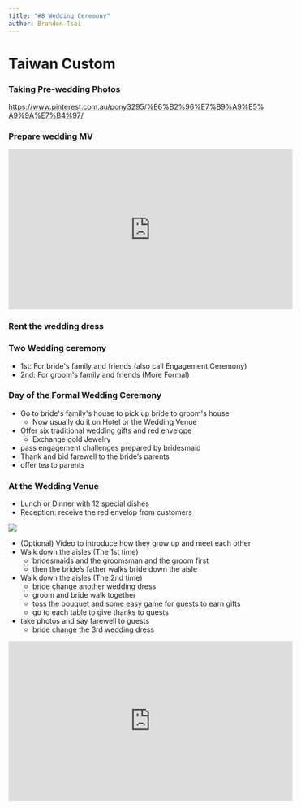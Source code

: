 ```yaml
---
title: "#8 Wedding Ceremony"
author: Brandon Tsai
---
```


Taiwan Custom
=====

### Taking Pre-wedding Photos

https://www.pinterest.com.au/pony3295/%E6%B2%96%E7%B9%A9%E5%A9%9A%E7%B4%97/


### Prepare wedding MV

<iframe width="560" height="315" src="https://www.youtube.com/embed/2DmVn0MR0ww" frameborder="0" allow="accelerometer; autoplay; clipboard-write; encrypted-media; gyroscope; picture-in-picture" allowfullscreen></iframe>


### Rent the wedding dress


### Two Wedding ceremony

- 1st: For bride's family and friends (also call Engagement Ceremony)
- 2nd: For groom's family and friends (More Formal)

### Day of the Formal Wedding Ceremony

- Go to bride's family's house to pick up bride to groom's house
  - Now usually do it on Hotel or the Wedding Venue
- Offer six traditional wedding gifts and red envelope
  - Exchange gold Jewelry
- pass engagement challenges prepared by bridesmaid
- Thank and bid farewell to the bride’s parents
- offer tea to parents


### At the Wedding Venue

- Lunch or Dinner with 12 special dishes
- Reception: receive the red envelop from customers

![](https://pic.pimg.tw/easymarry1007/1359617849-3853878850.jpg)



- (Optional) Video to introduce how they grow up and meet each other
- Walk down the aisles (The 1st time)
  - bridesmaids and the groomsman and the groom first
  - then the bride’s father walks bride down the aisle
- Walk down the aisles (The 2nd time)
  - bride change another wedding dress
  - groom and bride walk together
  - toss the bouquet and some easy game for guests to earn gifts
  - go to each table to give thanks to guests
- take photos and say farewell to guests
  - bride change the 3rd wedding dress



<iframe width="560" height="315" src="https://www.youtube.com/embed/Q3U7_D4aBZg" frameborder="0" allow="accelerometer; autoplay; clipboard-write; encrypted-media; gyroscope; picture-in-picture" allowfullscreen></iframe>
